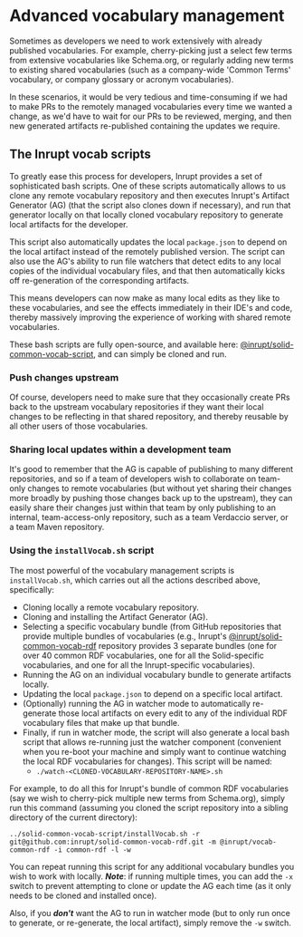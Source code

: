 # Advanced vocabulary management

Sometimes as developers we need to work extensively with already published
vocabularies. For example, cherry-picking just a select few terms from extensive
vocabularies like Schema.org, or regularly adding new terms to existing shared
vocabularies (such as a company-wide 'Common Terms' vocabulary, or company
glossary or acronym vocabularies).

In these scenarios, it would be very tedious and time-consuming if we had to
make PRs to the remotely managed vocabularies every time we wanted a change, as
we'd have to wait for our PRs to be reviewed, merging, and then new generated
artifacts re-published containing the updates we require.

## The Inrupt vocab scripts

To greatly ease this process for developers, Inrupt provides a set of
sophisticated bash scripts. One of these scripts automatically allows to us
clone any remote vocabulary repository and then executes Inrupt's Artifact
Generator (AG) (that the script also clones down if necessary), and run that
generator locally on that locally cloned vocabulary repository to generate local
artifacts for the developer.

This script also automatically updates the local `package.json` to depend on the
local artifact instead of the remotely published version. The script can also
use the AG's ability to run file watchers that detect edits to any local copies
of the individual vocabulary files, and that then automatically kicks off
re-generation of the corresponding artifacts.

This means developers can now make as many local edits as they like to these
vocabularies, and see the effects immediately in their IDE's and code, thereby
massively improving the experience of working with shared remote vocabularies.

These bash scripts are fully open-source, and available here:
[@inrupt/solid-common-vocab-script](https://github.com/inrupt/solid-common-vocab-script),
and can simply be cloned and run.

### Push changes upstream

Of course, developers need to make sure that they occasionally create PRs back
to the upstream vocabulary repositories if they want their local changes to be
reflecting in that shared repository, and thereby reusable by all other users of
those vocabularies.

### Sharing local updates within a development team

It's good to remember that the AG is capable of publishing to many different
repositories, and so if a team of developers wish to collaborate on team-only
changes to remote vocabularies (but without yet sharing their changes more
broadly by pushing those changes back up to the upstream), they can easily share
their changes just within that team by only publishing to an internal,
team-access-only repository, such as a team Verdaccio server, or a team Maven
repository.

### Using the `installVocab.sh` script

The most powerful of the vocabulary management scripts is `installVocab.sh`,
which carries out all the actions described above, specifically:

- Cloning locally a remote vocabulary repository.
- Cloning and installing the Artifact Generator (AG).
- Selecting a specific vocabulary bundle (from GitHub repositories that provide
  multiple bundles of vocabularies (e.g., Inrupt's
  [@inrupt/solid-common-vocab-rdf](https://github.com/inrupt/solid-common-vocab-rdf)
  repository provides 3 separate bundles (one for over 40 common RDF
  vocabularies, one for all the Solid-specific vocabularies, and one for all the
  Inrupt-specific vocabularies).
- Running the AG on an individual vocabulary bundle to generate artifacts
  locally.
- Updating the local `package.json` to depend on a specific local artifact.
- (Optionally) running the AG in watcher mode to automatically re-generate those
  local artifacts on every edit to any of the individual RDF vocabulary files
  that make up that bundle.
- Finally, if run in watcher mode, the script will also generate a local bash
  script that allows re-running just the watcher component (convenient when you
  re-boot your machine and simply want to continue watching the local RDF
  vocabularies for changes). This script will be named:
  - `./watch-<CLONED-VOCABULARY-REPOSITORY-NAME>.sh`

For example, to do all this for Inrupt's bundle of common RDF vocabularies (say
we wish to cherry-pick multiple new terms from Schema.org), simply run this
command (assuming you cloned the script repository into a sibling directory of
the current directory):

```script
../solid-common-vocab-script/installVocab.sh -r git@github.com:inrupt/solid-common-vocab-rdf.git -m @inrupt/vocab-common-rdf -i common-rdf -l -w
```

You can repeat running this script for any additional vocabulary bundles you
wish to work with locally. **_Note_**: if running multiple times, you can add
the `-x` switch to prevent attempting to clone or update the AG each time (as it
only needs to be cloned and installed once).

Also, if you **_don't_** want the AG to run in watcher mode (but to only run
once to generate, or re-generate, the local artifact), simply remove the `-w`
switch.
